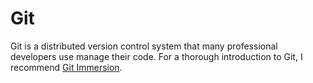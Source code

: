 # Git

Git is a distributed version control system that many professional developers use manage their code. For a thorough introduction to Git, I recommend [Git Immersion](http://gitimmersion.com/).